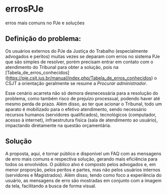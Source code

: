 # errosPJe
 erros mais comuns no PJe e soluções


## Definição do problema:
Os usuários externos do PJe da Justiça do Trabalho (especialmente advogados e peritos) muitas vezes se deparam com erros no sistema PJe que são simples de resolver, porém precisam entrar em contato com o atendimento do Tribunal para obter a solução, pois na [Tabela_de_erros_conhecidos]
(https://pje.csjt.jus.br/manual/index.php/Tabela_de_erros_conhecidos) o CSJT a orientação geralmente se resume a *Procurar administrador*.

Esse cenário acarreta não só demora desnecessária para a resolução do problema, como também risco de prejuízo processual, podendo haver até mesmo perda de prazo. Além disso, ao ter que acionar o Tribunal, todo um aparato é mobilizado para o efetivo atendimento, sendo necessário recursos humanos (servidores qualificados), tecnológicos (computador, acesso à internet), infraestrutura física (sala de atendimento ao usuário), impactando diretamente na questão orçamentária.

## Solução
A proposta, aqui, é tornar público e disponível um FAQ com as mensagens de erro mais comuns e respectiva solução, gerando mais eficiência para todos os envolvidos.
O público alvo é composto pelos advogados e, em menor proporção, pelos peritos e partes, mas não pelos usuários internos (servidores e Magistrados).
Além disso, tendo como foco a experiência do usuário, as mensagens de erro são mostradas em conjunto com a imagem da tela, facilitando a busca de forma visual.
